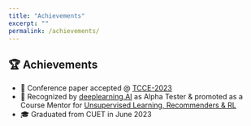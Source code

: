 ```yaml
---
title: "Achievements"
excerpt: ""
permalink: /achievements/
---
```


## 🏆 Achievements
- 📄 Conference paper accepted @ <a href="https://www.psit.ac.in/op/tcce23">TCCE-2023</a>  
- 🧪 Recognized by <a href="https://www.deeplearning.ai/">deeplearning.AI</a> as Alpha Tester & promoted as a Course Mentor for <a href="https://www.coursera.org/learn/unsupervised-learning-recommenders-reinforcement-learning">Unsupervised Learning, Recommenders & RL</a>  
- 🎓 Graduated from CUET in June 2023
